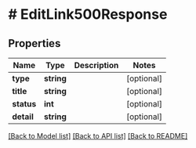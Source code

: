 # # EditLink500Response

## Properties

Name | Type | Description | Notes
------------ | ------------- | ------------- | -------------
**type** | **string** |  | [optional]
**title** | **string** |  | [optional]
**status** | **int** |  | [optional]
**detail** | **string** |  | [optional]

[[Back to Model list]](../../README.md#models) [[Back to API list]](../../README.md#endpoints) [[Back to README]](../../README.md)
